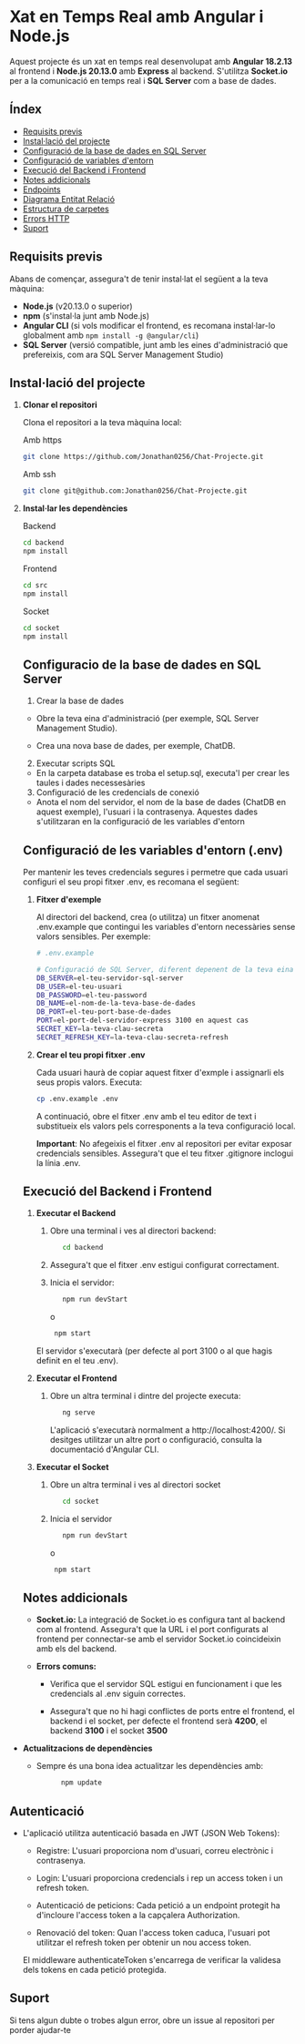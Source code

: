 # Xat en Temps Real amb Angular i Node.js

Aquest projecte és un xat en temps real desenvolupat amb **Angular 18.2.13** al frontend i **Node.js 20.13.0** amb **Express** al backend. S'utilitza **Socket.io** per a la comunicació en temps real i **SQL Server** com a base de dades.

## Índex

- [Requisits previs](#requisits-previs)
- [Instal·lació del projecte](#instal·lacio-del-projecte)
- [Configuració de la base de dades en SQL Server](#configuracio-de-la-base-de-dades-en-sql-server)
- [Configuració de variables d'entorn](#configuracio-de-variables-dentorn-env)
- [Execució del Backend i Frontend](#execució-del-backend-i-frontend)
- [Notes addicionals](#notes-addicionals)
- [Endpoints](#endpoints)
- [Diagrama Entitat Relació](#diagrama)
- [Estructura de carpetes](#estructura)
- [Errors HTTP](#errors)
- [Suport](#suport)

## Requisits previs

Abans de començar, assegura't de tenir instal·lat el següent a la teva màquina:

- **Node.js** (v20.13.0 o superior)
- **npm** (s'instal·la junt amb Node.js)
- **Angular CLI** (si vols modificar el frontend, es recomana instal·lar-lo globalment amb `npm install -g @angular/cli`)
- **SQL Server** (versió compatible, junt amb les eines d'administració que prefereixis, com ara SQL Server Management Studio)

## Instal·lació del projecte

1.  **Clonar el repositori**

    Clona el repositori a la teva màquina local:

    Amb https

    ```bash
    git clone https://github.com/Jonathan0256/Chat-Projecte.git
    ```

    Amb ssh

    ```bash
    git clone git@github.com:Jonathan0256/Chat-Projecte.git
    ```

2.  **Instal·lar les dependències**

    Backend

    ```bash
    cd backend
    npm install
    ```

    Frontend

    ```bash
    cd src
    npm install
    ```

    Socket

    ```bash
    cd socket
    npm install
    ```

    ## Configuracio de la base de dades en SQL Server

    1. Crear la base de dades

    - Obre la teva eina d'administració (per exemple, SQL Server Management Studio).

    - Crea una nova base de dades, per exemple, ChatDB.

    2. Executar scripts SQL

    - En la carpeta database es troba el setup.sql, executa'l per crear les taules i dades necessesàries

    3. Configuració de les credencials de conexió

    - Anota el nom del servidor, el nom de la base de dades (ChatDB en aquest exemple), l'usuari i la contrasenya. Aquestes dades s'utilitzaran en la configuració de les variables d'entorn

    ## Configuració de les variables d'entorn (.env)

    Per mantenir les teves credencials segures i permetre que cada usuari configuri el seu propi fitxer .env, es recomana el següent:

    1. **Fitxer d'exemple**

       Al directori del backend, crea (o utilitza) un fitxer anomenat .env.example que contingui les variables d'entorn necessàries sense valors sensibles. Per exemple:

       ```bash
       # .env.example

       # Configuració de SQL Server, diferent depenent de la teva eina
       DB_SERVER=el-teu-servidor-sql-server
       DB_USER=el-teu-usuari
       DB_PASSWORD=el-teu-password
       DB_NAME=el-nom-de-la-teva-base-de-dades
       DB_PORT=el-teu-port-base-de-dades
       PORT=el-port-del-servidor-express 3100 en aquest cas
       SECRET_KEY=la-teva-clau-secreta
       SECRET_REFRESH_KEY=la-teva-clau-secreta-refresh
       ```

    2. **Crear el teu propi fitxer .env**

       Cada usuari haurà de copiar aquest fitxer d'exmple i
       assignarli els seus propis valors. Executa:

       ```bash
       cp .env.example .env
       ```

       A continuació, obre el fitxer .env amb el teu editor de text i substitueix els valors pels corresponents a la teva configuració local.

       **Important**: No afegeixis el fitxer .env al repositori per evitar exposar credencials sensibles. Assegura't que el teu fitxer .gitignore inclogui la línia .env.

    ## Execució del Backend i Frontend

    1.  **Executar el Backend**

        1. Obre una terminal i ves al directori backend:

           ```bash
              cd backend
           ```

        2. Assegura't que el fitxer .env estigui configurat correctament.

        3. Inicia el servidor:

           ```bash
              npm run devStart
           ```

           o

           ```bash
            npm start
           ```

        El servidor s'executarà (per defecte al port 3100 o al que hagis definit en el teu .env).

    2.  **Executar el Frontend**

        1.  Obre un altra terminal i dintre del projecte executa:

            ```bash
               ng serve
            ```

            L'aplicació s'executarà normalment a http://localhost:4200/. Si desitges utilitzar un altre port o configuració, consulta la documentació d'Angular CLI.

    3.  **Executar el Socket**

        1. Obre un altra terminal i ves al directori socket

           ```bash
              cd socket
           ```

        2. Inicia el servidor

           ```bash
              npm run devStart
           ```

           o

           ```bash
            npm start
           ```

    ## Notes addicionals

    - **Socket.io:**
      La integració de Socket.io es configura tant al backend com al frontend. Assegura't que la URL i el port configurats al frontend per connectar-se amb el servidor Socket.io coincideixin amb els del backend.

    - **Errors comuns:**

      - Verifica que el servidor SQL estigui en funcionament i que les credencials al .env siguin correctes.

      - Assegura't que no hi hagi conflictes de ports entre el frontend, el backend i el socket, per defecte el frontend serà **4200**, el backend **3100** i el socket **3500**

- **Actualitzacions de dependències**

  - Sempre és una bona idea actualitzar les dependències amb:

    ```bash
          npm update
    ```

## Autenticació

- L'aplicació utilitza autenticació basada en JWT (JSON Web Tokens):

  - Registre: L'usuari proporciona nom d'usuari, correu electrònic i contrasenya.

  - Login: L'usuari proporciona credencials i rep un access token i un refresh token.

  - Autenticació de peticions: Cada petició a un endpoint protegit ha d'incloure l'access token a la capçalera Authorization.
  - Renovació del token: Quan l'access token caduca, l'usuari pot utilitzar el refresh token per obtenir un nou access token.

  El middleware authenticateToken s'encarrega de verificar la validesa dels tokens en cada petició protegida.

## Suport

Si tens algun dubte o trobes algun error, obre un issue al repositori per porder ajudar-te
